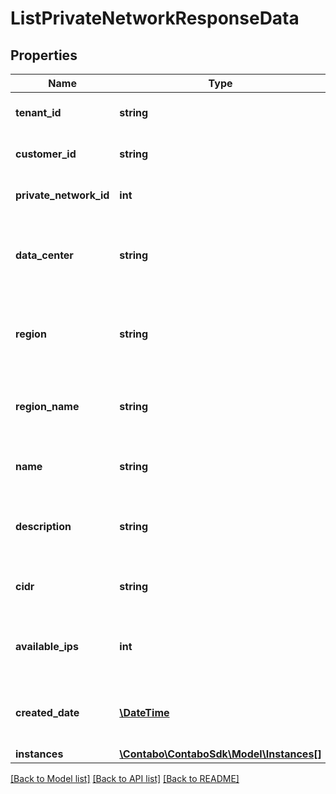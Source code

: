 # ListPrivateNetworkResponseData

## Properties
Name | Type | Description | Notes
------------ | ------------- | ------------- | -------------
**tenant_id** | **string** | Your customer tenant id | 
**customer_id** | **string** | Your customer number | 
**private_network_id** | **int** | Private Network&#x27;s id | 
**data_center** | **string** | The data center where your Private Network is located | 
**region** | **string** | The slug of the region where your Private Network is located | 
**region_name** | **string** | The region where your Private Network is located | 
**name** | **string** | The name of the Private Network | 
**description** | **string** | The description of the Private Network | 
**cidr** | **string** | The cidr range of the Private Network | 
**available_ips** | **int** | The total available IPs of the Private Network | 
**created_date** | [**\DateTime**](\DateTime.md) | The creation date of the Private Network | 
**instances** | [**\Contabo\ContaboSdk\Model\Instances[]**](Instances.md) |  | 

[[Back to Model list]](../../README.md#documentation-for-models) [[Back to API list]](../../README.md#documentation-for-api-endpoints) [[Back to README]](../../README.md)

